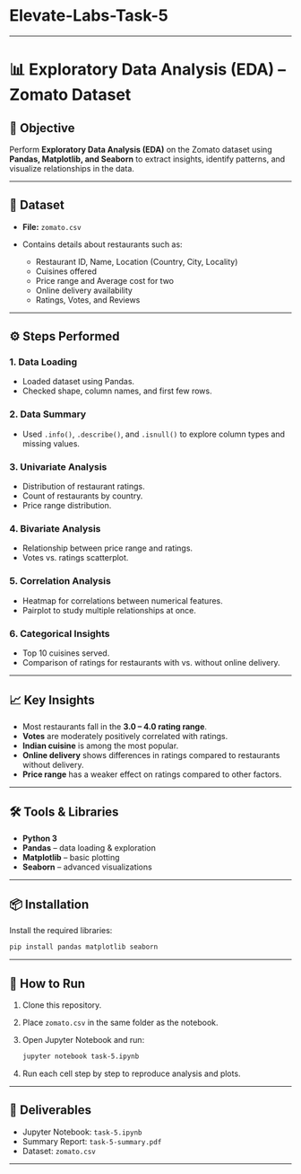 # Elevate-Labs-Task-5

---

# 📊 Exploratory Data Analysis (EDA) – Zomato Dataset

## 📌 Objective

Perform **Exploratory Data Analysis (EDA)** on the Zomato dataset using **Pandas, Matplotlib, and Seaborn** to extract insights, identify patterns, and visualize relationships in the data.

---

## 📂 Dataset

* **File:** `zomato.csv`
* Contains details about restaurants such as:

  * Restaurant ID, Name, Location (Country, City, Locality)
  * Cuisines offered
  * Price range and Average cost for two
  * Online delivery availability
  * Ratings, Votes, and Reviews

---

## ⚙️ Steps Performed

### 1. **Data Loading**

* Loaded dataset using Pandas.
* Checked shape, column names, and first few rows.

### 2. **Data Summary**

* Used `.info()`, `.describe()`, and `.isnull()` to explore column types and missing values.

### 3. **Univariate Analysis**

* Distribution of restaurant ratings.
* Count of restaurants by country.
* Price range distribution.

### 4. **Bivariate Analysis**

* Relationship between price range and ratings.
* Votes vs. ratings scatterplot.

### 5. **Correlation Analysis**

* Heatmap for correlations between numerical features.
* Pairplot to study multiple relationships at once.

### 6. **Categorical Insights**

* Top 10 cuisines served.
* Comparison of ratings for restaurants with vs. without online delivery.

---

## 📈 Key Insights

* Most restaurants fall in the **3.0 – 4.0 rating range**.
* **Votes** are moderately positively correlated with ratings.
* **Indian cuisine** is among the most popular.
* **Online delivery** shows differences in ratings compared to restaurants without delivery.
* **Price range** has a weaker effect on ratings compared to other factors.

---

## 🛠️ Tools & Libraries

* **Python 3**
* **Pandas** – data loading & exploration
* **Matplotlib** – basic plotting
* **Seaborn** – advanced visualizations

---

## 📦 Installation

Install the required libraries:

```bash
pip install pandas matplotlib seaborn
```

---

## 🚀 How to Run

1. Clone this repository.
2. Place `zomato.csv` in the same folder as the notebook.
3. Open Jupyter Notebook and run:

   ```bash
   jupyter notebook task-5.ipynb
   ```
4. Run each cell step by step to reproduce analysis and plots.

---

## 📜 Deliverables

* Jupyter Notebook: `task-5.ipynb`
* Summary Report: `task-5-summary.pdf`
* Dataset: `zomato.csv`

---
